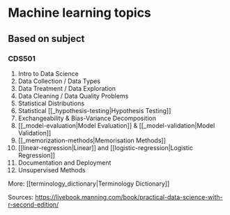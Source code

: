 # Machine learning topics
## Based on subject 
### CDS501 
1. Intro to Data Science 
2. Data Collection / Data Types 
3. Data Treatment / Data Exploration
4. Data Cleaning / Data Quality Problems
5. Statistical Distributions
6. Statistical [[_hypothesis-testing|Hypothesis Testing]] 
7. Exchangeability & Bias-Variance Decomposition
8. [[_model-evaluation|Model Evaluation]] & [[_model-validation|Model Validation]]
9. [[_memorization-methods|Memorisation Methods]]
10. [[linear-regression|Linear]] and [[logistic-regression|Logistic Regression]]
11. Documentation and Deployment 
12. Unsupervised Methods

More:
[[terminology_dictionary|Terminology Dictionary]]

Sources: 
https://livebook.manning.com/book/practical-data-science-with-r-second-edition/